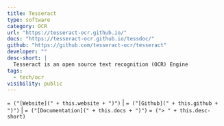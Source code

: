 ```yaml
---
title: Tesseract
type: software
category: OCR
url: "https://tesseract-ocr.github.io/"
docs: "https://tesseract-ocr.github.io/tessdoc/"
github: "https://github.com/tesseract-ocr/tesseract"
developer: ""
desc-short: |
  Tesseract is an open source text recognition (OCR) Engine
tags:
  - tech/ocr
visibility: public
---
```

`= ("[Website](" + this.website + ")")` |  `= ("[Github](" + this.github + ")")` | `= ("[Documentation](" + this.docs + ")")`
`= ("> " + this.desc-short)`
